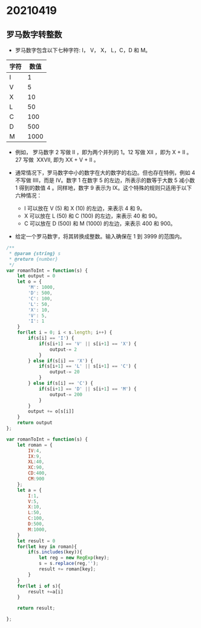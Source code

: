 # 20210419

## 罗马数字转整数

* 罗马数字包含以下七种字符: I， V， X， L，C，D 和 M。

| 字符 | 数值 |
| -- | -- |
| I | 1 |
| V | 5 |
| X | 10 |
| L | 50 |
| C | 100 |
| D | 500 |
| M | 1000 |

* 例如， 罗马数字 2 写做 II ，即为两个并列的 1。12 写做 XII ，即为 X + II 。 27 写做  XXVII, 即为 XX + V + II 。
* 通常情况下，罗马数字中小的数字在大的数字的右边。但也存在特例，例如 4 不写做 IIII，而是 IV。数字 1 在数字 5 的左边，所表示的数等于大数 5 减小数 1 得到的数值 4 。同样地，数字 9 表示为 IX。这个特殊的规则只适用于以下六种情况：
  * I 可以放在 V (5) 和 X (10) 的左边，来表示 4 和 9。
  * X 可以放在 L (50) 和 C (100) 的左边，来表示 40 和 90。 
  * C 可以放在 D (500) 和 M (1000) 的左边，来表示 400 和 900。

* 给定一个罗马数字，将其转换成整数。输入确保在 1 到 3999 的范围内。

```js
/**
 * @param {string} s
 * @return {number}
 */
var romanToInt = function(s) {
    let output = 0
    let o = {
        'M': 1000,
        'D': 500,
        'C': 100,
        'L': 50,
        'X': 10,
        'V': 5,
        'I': 1    
    }
    for(let i = 0; i < s.length; i++) {
        if(s[i] == 'I') {
            if(s[i+1] == 'V' || s[i+1] == 'X') {
                output-= 2
            }
        } else if(s[i] == 'X') {
            if(s[i+1] == 'L' || s[i+1] == 'C') {
                output-= 20
            }
        } else if(s[i] == 'C') {
            if(s[i+1] == 'D' || s[i+1] == 'M') {
                output-= 200
            }
        }
        output += o[s[i]]
    }
    return output
};
```

```js
var romanToInt = function(s) {
    let roman = {
        IV:4,
        IX:9,
        XL:40,
        XC:90,
        CD:400,
        CM:900
    };
    let a = {
        I:1,
        V:5,
        X:10,
        L:50,
        C:100,
        D:500,
        M:1000,
    }
    let result = 0
    for(let key in roman){
        if(s.includes(key)){
            let reg = new RegExp(key);
            s = s.replace(reg,'');
            result += roman[key];
        }
    }
    for(let i of s){
        result +=a[i]
    }

    return result;

};
```
